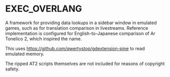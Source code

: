 # EXEC_OVERLANG

A framework for providing data lookups in a sidebar window in emulated games, such as for translation comparison in livestreams. Reference implementation is configured for English-to-Japanese comparison of Ar Tonelico 2, which inspired the name.

This uses https://github.com/qwertystop/gdextension-pine to read emulated memory.

The ripped AT2 scripts themselves are not included for reasons of copyright safety.
